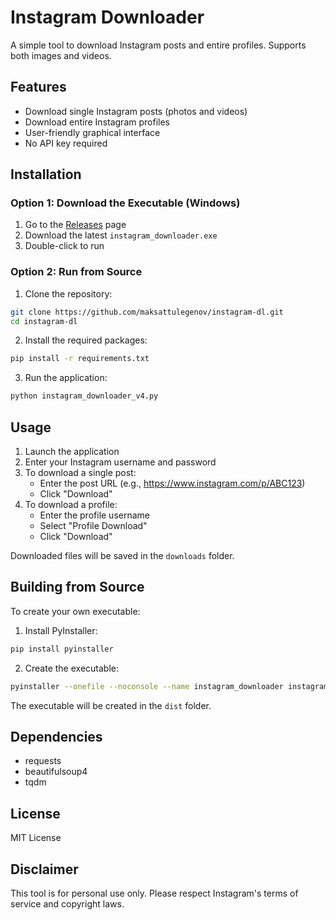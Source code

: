 # Instagram Downloader

A simple tool to download Instagram posts and entire profiles. Supports both images and videos.

## Features

- Download single Instagram posts (photos and videos)
- Download entire Instagram profiles
- User-friendly graphical interface
- No API key required

## Installation

### Option 1: Download the Executable (Windows)

1. Go to the [Releases](https://github.com/maksattulegenov/instagram-dl/releases) page
2. Download the latest `instagram_downloader.exe`
3. Double-click to run

### Option 2: Run from Source

1. Clone the repository:
```bash
git clone https://github.com/maksattulegenov/instagram-dl.git
cd instagram-dl
```

2. Install the required packages:
```bash
pip install -r requirements.txt
```

3. Run the application:
```bash
python instagram_downloader_v4.py
```

## Usage

1. Launch the application
2. Enter your Instagram username and password
3. To download a single post:
   - Enter the post URL (e.g., https://www.instagram.com/p/ABC123)
   - Click "Download"
4. To download a profile:
   - Enter the profile username
   - Select "Profile Download"
   - Click "Download"

Downloaded files will be saved in the `downloads` folder.

## Building from Source

To create your own executable:

1. Install PyInstaller:
```bash
pip install pyinstaller
```

2. Create the executable:
```bash
pyinstaller --onefile --noconsole --name instagram_downloader instagram_downloader_v4.py
```

The executable will be created in the `dist` folder.

## Dependencies

- requests
- beautifulsoup4
- tqdm

## License

MIT License

## Disclaimer

This tool is for personal use only. Please respect Instagram's terms of service and copyright laws.
